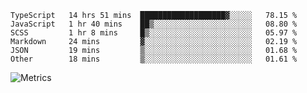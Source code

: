 <!--START_SECTION:waka-->

```text
TypeScript   14 hrs 51 mins  ███████████████████▓░░░░░   78.15 %
JavaScript   1 hr 40 mins    ██▒░░░░░░░░░░░░░░░░░░░░░░   08.80 %
SCSS         1 hr 8 mins     █▒░░░░░░░░░░░░░░░░░░░░░░░   05.97 %
Markdown     24 mins         ▓░░░░░░░░░░░░░░░░░░░░░░░░   02.19 %
JSON         19 mins         ▒░░░░░░░░░░░░░░░░░░░░░░░░   01.68 %
Other        18 mins         ▒░░░░░░░░░░░░░░░░░░░░░░░░   01.61 %
```

<!--END_SECTION:waka-->

![Metrics](https://metrics.lecoq.io/TachibanaKimika?template=classic&base.activity=0&base.community=0&base.repositories=0&languages=1&isocalendar=1&isocalendar.duration=half-year&languages.limit=8&languages.sections=most-used&languages.colors=github&languages.threshold=0%25&languages.indepth=false&languages.recent.load=300&languages.recent.days=14&config.timezone=Asia%2FShanghai)
